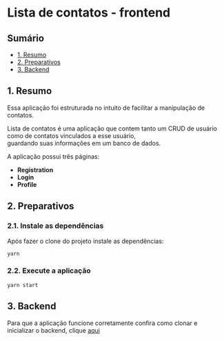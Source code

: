 # Lista de contatos - frontend

## Sumário

- [1. Resumo](#1-resumo)
- [2. Preparativos](#2-preparativos)
- [3. Backend](#3-backend)

## 1. Resumo

Essa aplicação foi estruturada no intuito de facilitar a manipulação de contatos.

Lista de contatos é uma aplicação que contem tanto um CRUD de usuário como de contatos vinculados a esse usuário, <br/>
guardando suas informações em um banco de dados.

A aplicação possui três páginas:

- **Registration**
- **Login**
- **Profile**

## 2. Preparativos

### 2.1. Instale as dependências

Após fazer o clone do projeto instale as dependências:

```shell
yarn
```

### 2.2. Execute a aplicação

```shell
yarn start
```

## 3. Backend

Para que a aplicação funcione corretamente confira como clonar e inicializar o backend, clique <a href="https://github.com/erickmarchetti/lista-de-contatos-backend" target="_blank">aqui</a>
